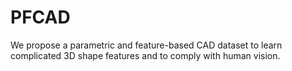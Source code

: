 # PFCAD
We propose a parametric and feature-based CAD dataset to learn complicated 3D shape features and to comply with human vision.
